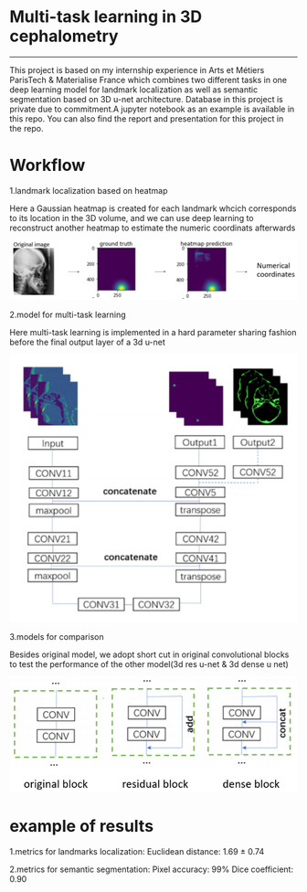 # Multi-task learning in 3D cephalometry
------------------------------------------------------------------------------------------------------------------------------------------
This project is based on my internship experience in Arts et Métiers ParisTech & Materialise France which combines two different tasks in one deep learning model for landmark localization as well as semantic segmentation based on 3D u-net architecture. Database in this project is private due to commitment.A jupyter notebook as an example is available in this repo. You can also find the report and presentation for this project in the repo. 



# Workflow

1.landmark localization based on heatmap

Here a Gaussian heatmap is created for each landmark whcich corresponds to its location in the 3D volume, and we can use deep learning to reconstruct another heatmap to estimate the numeric coordinats afterwards 

![image](http://github.com/Wxy-24/3D_Cephalometry/blob/master/3D_cephalometry/img/workflow.png)  

2.model for multi-task learning

Here multi-task learning is implemented in a hard parameter sharing fashion before the final output layer of a 3d u-net

![image](http://github.com/Wxy-24/3D_Cephalometry/blob/master/3D_cephalometry/img/model.png)  

3.models for comparison

Besides original model, we adopt short cut in original convolutional blocks to test the performance of the other model(3d res u-net & 3d dense u net)  

![image](http://github.com/Wxy-24/3D_Cephalometry/blob/master/3D_cephalometry/img/comparison.png)  




# example of results

1.metrics for landmarks localization: 
Euclidean distance: 1.69 ± 0.74 

2.metrics for semantic segmentation:
Pixel accuracy: 99%
Dice coefficient: 0.90

 
